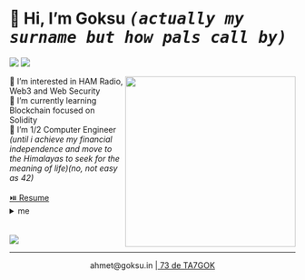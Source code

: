  <h1>👋 Hi, I’m <b>Goksu</b> <kbd><i>(actually my surname but how pals call by)</i></kbd></h1>
 <div><p><a href="https://www.linkedin.com/in/ahmetgoksu/" target="_blank"><img src="https://img.shields.io/badge/-LinkedIn-222222?style=flat-square&logo=Linkedin&logoColor=white&link=https://www.linkedin.com/in/ahmetgoksu/)](https://www.linkedin.com/in/ahmetgoksu/"></a>
  <a href="https://www.hackerrank.com/goeksu" target="_blank"><img src="https://img.shields.io/badge/-HackerRank-222222?style=flat-square&logo=HackerRank&logoColor=white&link=https://www.hackerrank.com/goeksu)](https://www.hackerrank.com/goeksu"></a></p>

<img src="https://a57.foxnews.com/static.foxbusiness.com/foxbusiness.com/content/uploads/2021/05/0/0/ezgif.com-gif-maker-2.gif" align="right" width="300"/> 
<div align="left">
👀 I’m interested in HAM Radio, Web3 and Web Security <br>
🌱 I’m currently learning Blockchain focused on Solidity<br>
🎒 I’m 1/2 Computer Engineer <i>(until i achieve my financial independence and move to the Himalayas to seek for the meaning of life)(no, not easy as 42)</i></div>
</div>
<br>
<a href="https://goeksu.github.io">⏯️ Resume</a>
<details>
 <summary>me</summary>
<img src="https://raw.githubusercontent.com/goeksu/mylovelysite/master/favicon.ico" align="center" width="150"/>
</details>
<br>
<br>
 
 <img  src="https://github-readme-stats.vercel.app/api/top-langs/?username=goeksu&hide=html,css,tex&title_color=eeeeee&text_color=ffffff&icon_color=61dafb&bg_color=20232a&langs_count=8&layout=compact&border_color=61dafb&hide_border=true" />
 <br>
 <hr>
<p align="center">ahmet@goksu.in  |<a href="https://www.qrz.com/db/TA7GOK"> 73 de TA7GOK</a></p>
<!---
hey my curious friend. U R AWESOME. 
--->
